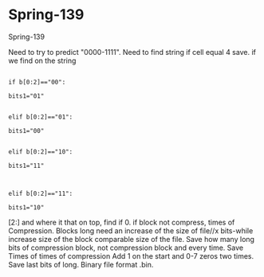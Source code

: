 # Spring-139
Spring-139

Need to try to predict "0000-1111". Need to find string if cell equal 4 save. if we find on the string 

                                                                                    if b[0:2]=="00":	
                                                                                        bits1="01"

                                                                                    elif b[0:2]=="01":	
                                                                                        bits1="00"
                                                                                    
                                                                                    elif b[0:2]=="10":	
                                                                                        bits1="11"


                                                                                    elif b[0:2]=="11":	
                                                                                        bits1="10"
                                                                                       
[2:] and where it that on top, find if 0. if block not compress, times of Compression. Blocks long need an increase of the size of file//x bits-while increase size of the block comparable size of the file. Save how many long bits of compression block, not compression block and every time. Save Times of times of compression Add 1 on the start and 0-7 zeros two times. Save last bits of long. Binary file format .bin.

